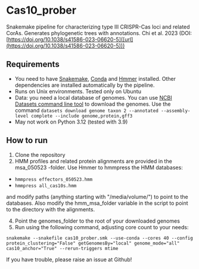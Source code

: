 # Cas10_prober
Snakemake pipeline for characterizing type III CRISPR-Cas loci and related CorAs. Generates phylogenetic trees with annotations. Chi et al. 2023 (DOI: [https://doi.org/10.1038/s41586-023-06620-5]([url](https://doi.org/10.1038/s41586-023-06620-5)))

## Requirements
- You need to have [Snakemake]([url](https://anaconda.org/bioconda/snakemake)), [Conda]([url](https://docs.conda.io/en/latest/index.html)) and [Hmmer]([url](https://anaconda.org/bioconda/hmmer)) installed. Other dependencies are installed automatically by the pipeline.
- Runs on Unix environments. Tested only on Ubuntu
- Data: you need a local database of genomes. You can use [NCBI Datasets command line tool](https://www.ncbi.nlm.nih.gov/datasets/docs/v2/download-and-install/?utm_source=ncbi_insights&utm_medium=referral&utm_campaign=datasets-command-line-20221012) to download the genomes. Use the command ```datasets download genome taxon 2 --annotated --assembly-level complete --include genome,protein,gff3```
- May not work on Python 3.12 (tested with 3.9)

## How to run
1. Clone the repository
2. HMM profiles and related protein alignments are provided in the msa_050523 -folder. Use Hmmer to hmmpress the HMM databases:
- ```hmmpress effectors_050523.hmm```
- ```hmmpress all_cas10s.hmm```

and modify paths (anything starting with "/media/volume/") to point to the databases. Also modify the hmm_msa_folder variable in the script to point to the directory with the alignments.

4. Point the genomes_folder to the root of your downloaded genomes
5. Run using the following command, adjusting core count to your needs:

```
snakemake --snakefile cas10_prober.smk --use-conda --cores 40 --config protein_clustering="False" getGenomesBy="local" genome_mode="all" cas10_anchor="True" --rerun-triggers mtime
```

If you have trouble, please raise an issue at Github!


